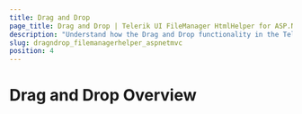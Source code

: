 ```yaml
---
title: Drag and Drop
page_title: Drag and Drop | Telerik UI FileManager HtmlHelper for ASP.NET MVC
description: "Understand how the Drag and Drop functionality in the Telerik UI for ASP.NET MVC FileManager enable you to manage the files"
slug: dragndrop_filemanagerhelper_aspnetmvc
position: 4
---
```


# Drag and Drop Overview
